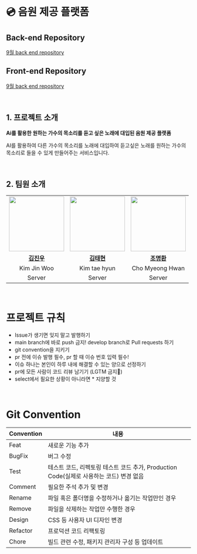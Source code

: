 # 💿 음원 제공 플랫폼


## Back-end Repository
[9월 back end repository](https://github.com/20230904-mtvs-September-9team/back-end.git)

## Front-end Repository
[9월 back end repository](https://github.com/20230904-mtvs-September-9team/front-end.git)

<br>

<!--

## Front-end Repository
[9월 front end repository](https://github.com/20230904-mtvs-September-9team/front-end.git)

## 어떻게 작업했는지 wiki
[9월 위키](https://github.com/20230904-mtvs-September-9team//.github/wiki)




**Here are some ideas to get you started:**

🙋‍♀️ A short introduction - what is your organization all about?
🌈 Contribution guidelines - how can the community get involved?
👩‍💻 Useful resources - where can the community find your docs? Is there anything else the community should know?
🍿 Fun facts - what does your team eat for breakfast?
🧙 Remember, you can do mighty things with the power of [Markdown](https://docs.github.com/github/writing-on-github/getting-started-with-writing-and-formatting-on-github/basic-writing-and-formatting-syntax)
-->


## 1. 프로젝트 소개

**Ai를 활용한 원하는 가수의 목소리를 듣고 싶은 노래에 대입된 음원 제공 플랫폼**

AI를 활용하여 다른 가수의 목소리를 노래에 대입하여 듣고싶은 노래를 원하는 가수의 목소리로 들을 수 있게 만들어주는 서비스입니다.

<br>

## 2. 팀원 소개
<table>
  <tr>
    <td align="center"><a href="https://github.com/jinvvoo"><img src="https://avatars.githubusercontent.com/jinvvoo" width="150px;" alt="">
    <td align="center"><a href="https://github.com/taedyv"><img src="https://avatars.githubusercontent.com/taedyv" width="150px;" alt="">
    <td align="center"><a href="https://github.com/ChoMyeongHwan"><img src="https://avatars.githubusercontent.com/ChoMyeongHwan" width="150px;" alt="">
    </td>
  </tr>
  <tr>
    <td align="center"><a href="https://github.com/jinvvoo"><b>김진우</b></td>
    <td align="center"><a href="https://github.com/JS-HAN214"><b>김태현</b></td>
    <td align="center"><a href="https://github.com/KooSojin"><b>조명환</b></td>
  </tr>

  <tr>
    <td align="center">Kim Jin Woo</td>
    <td align="center">Kim tae hyun</td>
    <td align="center">Cho Myeong Hwan</td>
  </tr>

  <tr>
    <td align="center">Server</td>
    <td align="center">Server</td>
    <td align="center">Server</td>
  </tr>
  
</table>


<br>

# 프로젝트 규칙

- Issue가 생기면 잊지 말고 발행하기
- main branch에 바로 push 금지! develop branch로 Pull requests 하기
- git convention을 지키기
- pr 전에 이슈 발행 필수, pr 할 때 이슈 번호 입력 필수!
- 이슈 하나는 본인이 하루 내에 해결할 수 있는 양으로 선정하기
- pr에 모든 사람이 코드 리뷰 남기기 (LGTM 금지🙅)
- select에서 필요한 상황이 아니라면 * 지양할 것
  
<br>

# Git Convention

| Convention | 내용 |
| --- | --- |
| Feat | 새로운 기능 추가 |
| BugFix | 버그 수정 |
| Test | 테스트 코드, 리펙토링 테스트 코드 추가, Production Code(실제로 사용하는 코드) 변경 없음 |
| Comment | 필요한 주석 추가 및 변경 |
| Rename | 파일 혹은 폴더명을 수정하거나 옮기는 작업만인 경우 |
| Remove | 파일을 삭제하는 작업만 수행한 경우 |
| Design | CSS 등 사용자 UI 디자인 변경 |
| Refactor | 프로덕션 코드 리팩토링 |
| Chore |빌드 관련 수정, 패키지 관리자 구성 등 업데이트 |
